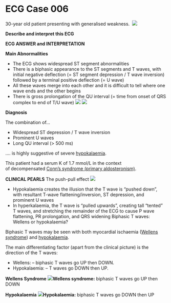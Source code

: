# ECG Case 006


30-year old patient presenting with generalised weakness. 
![](https://litfl.com/wp-content/uploads/2018/08/TOP-100-ECG-QUIZ-LITFL-006-2.jpg)



**Describe and interpret this ECG** 

**ECG ANSWER and INTERPRETATION** 



**Main Abnormalities** 

- The ECG shows widespread ST segment abnormalities
- There is a biphasic appearance to the ST segments and T waves, with initial negative deflection (= ST segment depression / T wave inversion) followed by a terminal positive deflection (= U wave)
- All these waves merge into each other and it is difficult to tell where one wave ends and the other begins
- There is gross prolongation of the QU interval (= time from onset of QRS complex to end of T/U wave)
![](https://litfl.com/wp-content/uploads/2018/09/U-waves-ECG-hypokalemia.jpg)
![](https://litfl.com/wp-content/uploads/2018/08/QU-interval-ECG-Hypokalaemia.jpg)



**Diagnosis** 


The combination of…

- Widespread ST depression / T wave inversion
- Prominent U waves
- Long QU interval (> 500 ms)


…. is highly suggestive of severe [hypokalaemia](https://litfl.com/hypokalaemia-ecg-library/).


This patient had a serum K of 1.7 mmol/L in the context of decompensated [Conn’s syndrome (primary aldosteronism)](http://emedicine.medscape.com/article/127080-overview#a3).

**CLINICAL PEARLS** 
The push-pull effect
![](https://litfl.com/wp-content/uploads/2021/04/PushPull-K-ECG.png)

- Hypokalaemia creates the illusion that the T wave is “pushed down”, with resultant T-wave flattening/inversion, ST depression, and prominent U waves
- In hyperkalaemia, the T wave is “pulled upwards”, creating tall “tented” T waves, and stretching the remainder of the ECG to cause P wave flattening, PR prolongation, and QRS widening
Biphasic T waves: Wellens or hypokalaemia?


Biphasic T waves may be seen with both myocardial ischaemia ([Wellens syndrome](https://litfl.com/wellens-syndrome-ecg-library/)) and [hypokalaemia](https://litfl.com/hypokalaemia-ecg-library/).


The main differentiating factor (apart from the clinical picture) is the direction of the T waves:

- Wellens: – biphasic T waves go UP then DOWN.
- Hypokalaemia: – T waves go DOWN then UP.



**Wellens Syndrome** 
![](https://litfl.com/wp-content/uploads/2018/08/Biphasic-T-waves-due-to-ischaemia.jpg)**Wellens syndrome:** biphasic T waves go UP then DOWN



**Hypokalaemia** 
![](https://litfl.com/wp-content/uploads/2018/08/Biphasic-T-waves-due-to-hypokalaemia.jpg)**Hypokalaemia:**  biphasic T waves go DOWN then UP

